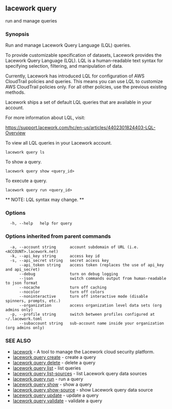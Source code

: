 ## lacework query

run and manage queries

### Synopsis

Run and manage Lacework Query Language (LQL) queries.

To provide customizable specification of datasets, Lacework provides the Lacework
Query Language (LQL). LQL is a human-readable text syntax for specifying selection,
filtering, and manipulation of data.

Currently, Lacework has introduced LQL for configuration of AWS CloudTrail policies
and queries. This means you can use LQL to customize AWS CloudTrail policies only.
For all other policies, use the previous existing methods.

Lacework ships a set of default LQL queries that are available in your account.

For more information about LQL, visit:

   https://support.lacework.com/hc/en-us/articles/4402301824403-LQL-Overview

To view all LQL queries in your Lacework account.

    lacework query ls

To show a query.

    lacework query show <query_id>

To execute a query.

    lacework query run <query_id>

** NOTE: LQL syntax may change. **


### Options

```
  -h, --help   help for query
```

### Options inherited from parent commands

```
  -a, --account string      account subdomain of URL (i.e. <ACCOUNT>.lacework.net)
  -k, --api_key string      access key id
  -s, --api_secret string   secret access key
      --api_token string    access token (replaces the use of api_key and api_secret)
      --debug               turn on debug logging
      --json                switch commands output from human-readable to json format
      --nocache             turn off caching
      --nocolor             turn off colors
      --noninteractive      turn off interactive mode (disable spinners, prompts, etc.)
      --organization        access organization level data sets (org admins only)
  -p, --profile string      switch between profiles configured at ~/.lacework.toml
      --subaccount string   sub-account name inside your organization (org admins only)
```

### SEE ALSO

* [lacework](lacework.md)	 - A tool to manage the Lacework cloud security platform.
* [lacework query create](lacework_query_create.md)	 - create a query
* [lacework query delete](lacework_query_delete.md)	 - delete a query
* [lacework query list](lacework_query_list.md)	 - list queries
* [lacework query list-sources](lacework_query_list-sources.md)	 - list Lacework query data sources
* [lacework query run](lacework_query_run.md)	 - run a query
* [lacework query show](lacework_query_show.md)	 - show a query
* [lacework query show-source](lacework_query_show-source.md)	 - show Lacework query data source
* [lacework query update](lacework_query_update.md)	 - update a query
* [lacework query validate](lacework_query_validate.md)	 - validate a query

